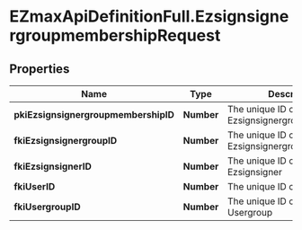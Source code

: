 # EZmaxApiDefinitionFull.EzsignsignergroupmembershipRequest

## Properties

Name | Type | Description | Notes
------------ | ------------- | ------------- | -------------
**pkiEzsignsignergroupmembershipID** | **Number** | The unique ID of the Ezsignsignergroupmembership | [optional] 
**fkiEzsignsignergroupID** | **Number** | The unique ID of the Ezsignsignergroup | 
**fkiEzsignsignerID** | **Number** | The unique ID of the Ezsignsigner | [optional] 
**fkiUserID** | **Number** | The unique ID of the User | [optional] 
**fkiUsergroupID** | **Number** | The unique ID of the Usergroup | [optional] 


